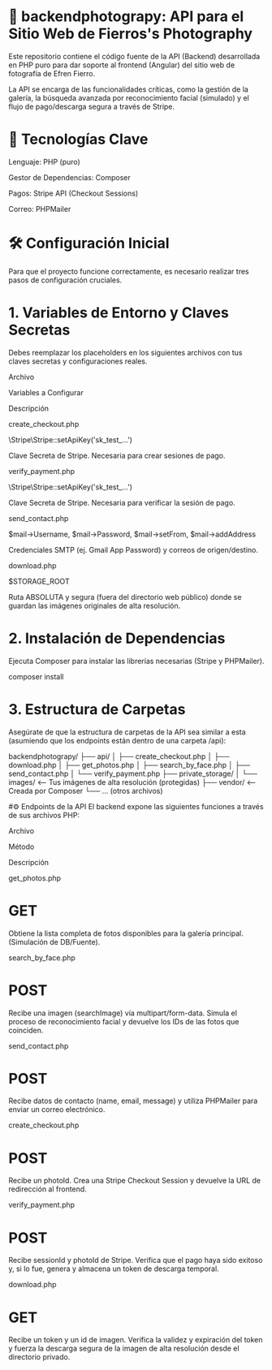 # 📸 backendphotograpy: API para el Sitio Web de Fierros's Photography
Este repositorio contiene el código fuente de la API (Backend) desarrollada en PHP puro para dar soporte al frontend (Angular) del sitio web de fotografía de Efren Fierro.

La API se encarga de las funcionalidades críticas, como la gestión de la galería, la búsqueda avanzada por reconocimiento facial (simulado) y el flujo de pago/descarga segura a través de Stripe.

# 🚀 Tecnologías Clave
Lenguaje: PHP (puro)

Gestor de Dependencias: Composer

Pagos: Stripe API (Checkout Sessions)

Correo: PHPMailer

# 🛠️ Configuración Inicial
Para que el proyecto funcione correctamente, es necesario realizar tres pasos de configuración cruciales.

# 1. Variables de Entorno y Claves Secretas
Debes reemplazar los placeholders en los siguientes archivos con tus claves secretas y configuraciones reales.

Archivo

Variables a Configurar

Descripción

create_checkout.php

\Stripe\Stripe::setApiKey('sk_test_...')

Clave Secreta de Stripe. Necesaria para crear sesiones de pago.

verify_payment.php

\Stripe\Stripe::setApiKey('sk_test_...')

Clave Secreta de Stripe. Necesaria para verificar la sesión de pago.

send_contact.php

$mail->Username, $mail->Password, $mail->setFrom, $mail->addAddress

Credenciales SMTP (ej. Gmail App Password) y correos de origen/destino.

download.php

$STORAGE_ROOT

Ruta ABSOLUTA y segura (fuera del directorio web público) donde se guardan las imágenes originales de alta resolución.

# 2. Instalación de Dependencias
Ejecuta Composer para instalar las librerías necesarias (Stripe y PHPMailer).

composer install

# 3. Estructura de Carpetas
Asegúrate de que la estructura de carpetas de la API sea similar a esta (asumiendo que los endpoints están dentro de una carpeta /api):

backendphotograpy/
├── api/
│   ├── create_checkout.php
│   ├── download.php
│   ├── get_photos.php
│   ├── search_by_face.php
│   ├── send_contact.php
│   └── verify_payment.php
├── private_storage/
│   └── images/  <-- Tus imágenes de alta resolución (protegidas)
├── vendor/      <-- Creada por Composer
└── ... (otros archivos)

#⚙️ Endpoints de la API
El backend expone las siguientes funciones a través de sus archivos PHP:

Archivo

Método

Descripción

get_photos.php

# GET

Obtiene la lista completa de fotos disponibles para la galería principal. (Simulación de DB/Fuente).

search_by_face.php

# POST

Recibe una imagen (searchImage) vía multipart/form-data. Simula el proceso de reconocimiento facial y devuelve los IDs de las fotos que coinciden.

send_contact.php

# POST

Recibe datos de contacto (name, email, message) y utiliza PHPMailer para enviar un correo electrónico.

create_checkout.php

# POST

Recibe un photoId. Crea una Stripe Checkout Session y devuelve la URL de redirección al frontend.

verify_payment.php

# POST

Recibe sessionId y photoId de Stripe. Verifica que el pago haya sido exitoso y, si lo fue, genera y almacena un token de descarga temporal.

download.php

# GET

Recibe un token y un id de imagen. Verifica la validez y expiración del token y fuerza la descarga segura de la imagen de alta resolución desde el directorio privado.
